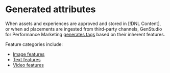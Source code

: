 # Generated attributes

When assets and experiences are approved and stored in [!DNL Content], or when ad placements are ingested from third-party channels, GenStudio for Performance Marketing [generates tags](/help/user-guide/content/asset-details.md#generated-tags) based on their inherent features.

Feature categories include:

- [Image features](/help/user-guide/insights/image-features.md)
- [Text features](/help/user-guide/insights/text-features.md)
- [Video features](/help/user-guide/insights/video-features.md)
